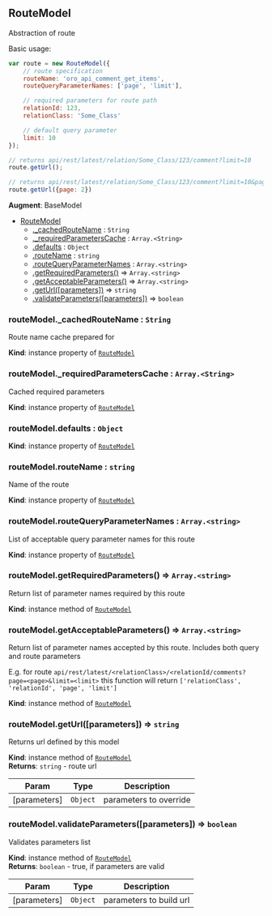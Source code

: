 <a name="module_RouteModel"></a>
## RouteModel
Abstraction of route

Basic usage:
```javascript
var route = new RouteModel({
    // route specification
    routeName: 'oro_api_comment_get_items',
    routeQueryParameterNames: ['page', 'limit'],

    // required parameters for route path
    relationId: 123,
    relationClass: 'Some_Class'

    // default query parameter
    limit: 10
});

// returns api/rest/latest/relation/Some_Class/123/comment?limit=10
route.getUrl();

// returns api/rest/latest/relation/Some_Class/123/comment?limit=10&page=2
route.getUrl({page: 2})
```

**Augment**: BaseModel  

* [RouteModel](#module_RouteModel)
  * [._cachedRouteName](#module_RouteModel#_cachedRouteName) : <code>String</code>
  * [._requiredParametersCache](#module_RouteModel#_requiredParametersCache) : <code>Array.&lt;String&gt;</code>
  * [.defaults](#module_RouteModel#defaults) : <code>Object</code>
  * [.routeName](#module_RouteModel#routeName) : <code>string</code>
  * [.routeQueryParameterNames](#module_RouteModel#routeQueryParameterNames) : <code>Array.&lt;string&gt;</code>
  * [.getRequiredParameters()](#module_RouteModel#getRequiredParameters) ⇒ <code>Array.&lt;string&gt;</code>
  * [.getAcceptableParameters()](#module_RouteModel#getAcceptableParameters) ⇒ <code>Array.&lt;string&gt;</code>
  * [.getUrl([parameters])](#module_RouteModel#getUrl) ⇒ <code>string</code>
  * [.validateParameters([parameters])](#module_RouteModel#validateParameters) ⇒ <code>boolean</code>

<a name="module_RouteModel#_cachedRouteName"></a>
### routeModel._cachedRouteName : <code>String</code>
Route name cache prepared for

**Kind**: instance property of <code>[RouteModel](#module_RouteModel)</code>  
<a name="module_RouteModel#_requiredParametersCache"></a>
### routeModel._requiredParametersCache : <code>Array.&lt;String&gt;</code>
Cached required parameters

**Kind**: instance property of <code>[RouteModel](#module_RouteModel)</code>  
<a name="module_RouteModel#defaults"></a>
### routeModel.defaults : <code>Object</code>
**Kind**: instance property of <code>[RouteModel](#module_RouteModel)</code>  
<a name="module_RouteModel#routeName"></a>
### routeModel.routeName : <code>string</code>
Name of the route

**Kind**: instance property of <code>[RouteModel](#module_RouteModel)</code>  
<a name="module_RouteModel#routeQueryParameterNames"></a>
### routeModel.routeQueryParameterNames : <code>Array.&lt;string&gt;</code>
List of acceptable query parameter names for this route

**Kind**: instance property of <code>[RouteModel](#module_RouteModel)</code>  
<a name="module_RouteModel#getRequiredParameters"></a>
### routeModel.getRequiredParameters() ⇒ <code>Array.&lt;string&gt;</code>
Return list of parameter names required by this route

**Kind**: instance method of <code>[RouteModel](#module_RouteModel)</code>  
<a name="module_RouteModel#getAcceptableParameters"></a>
### routeModel.getAcceptableParameters() ⇒ <code>Array.&lt;string&gt;</code>
Return list of parameter names accepted by this route.
Includes both query and route parameters

E.g. for route `api/rest/latest/<relationClass>/<relationId/comments?page=<page>&limit=<limit>`
this function will return `['relationClass', 'relationId', 'page', 'limit']`

**Kind**: instance method of <code>[RouteModel](#module_RouteModel)</code>  
<a name="module_RouteModel#getUrl"></a>
### routeModel.getUrl([parameters]) ⇒ <code>string</code>
Returns url defined by this model

**Kind**: instance method of <code>[RouteModel](#module_RouteModel)</code>  
**Returns**: <code>string</code> - route url  

| Param | Type | Description |
| --- | --- | --- |
| [parameters] | <code>Object</code> | parameters to override |

<a name="module_RouteModel#validateParameters"></a>
### routeModel.validateParameters([parameters]) ⇒ <code>boolean</code>
Validates parameters list

**Kind**: instance method of <code>[RouteModel](#module_RouteModel)</code>  
**Returns**: <code>boolean</code> - true, if parameters are valid  

| Param | Type | Description |
| --- | --- | --- |
| [parameters] | <code>Object</code> | parameters to build url |

